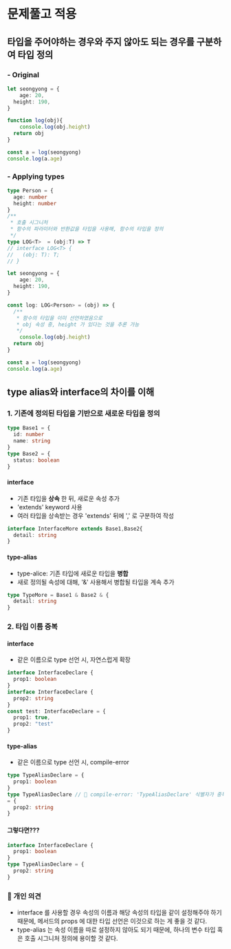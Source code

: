 # 문제풀고 적용

## 타입을 주어야하는 경우와 주지 않아도 되는 경우를 구분하여 타입 정의

### - Original
```ts
let seongyong = {
	age: 20,
  height: 190,
}

function log(obj){
	console.log(obj.height)
  return obj
}

const a = log(seongyong)
console.log(a.age)
```

### - Applying types
```ts
type Person = {
  age: number
  height: number
}
/**
 * 호출 시그니처
 * 함수의 파라미터와 반환값을 타입을 사용해, 함수의 타입을 정의
 */
type LOG<T>  = (obj:T) => T 
// interface LOG<T> {
//   (obj: T): T;
// }

let seongyong = {
	age: 20,
  height: 190,
}

const log: LOG<Person> = (obj) => {
  /**
   * 함수의 타입을 이미 선언하였음으로
   * obj 속성 중, height 가 있다는 것을 추론 가능
   */
	console.log(obj.height)
  return obj
}

const a = log(seongyong)
console.log(a.age)
```


## type alias와 interface의 차이를 이해

### 1. 기존에 정의된 타입을 기반으로 새로운 타입을 정의

```ts
type Base1 = {
  id: number
  name: string
}
type Base2 = {
  status: boolean
}
```

#### interface
- 기존 타입을 **상속** 한 뒤, 새로운 속성 추가
- 'extends' keyword 사용
- 여러 타입을 상속받는 경우 'extends' 뒤에 ',' 로 구분하여 작성

```ts
interface InterfaceMore extends Base1,Base2{
  detail: string
}
```

#### type-alias
- type-alice: 기존 타입에 새로운 타입을 **병합**
- 새로 정의될 속성에 대해, '&' 사용해서 병합될 타입을 계속 추가
```ts
type TypeMore = Base1 & Base2 & {
  detail: string
}
```

### 2. 타입 이름 중복


#### interface
- 같은 이름으로 type 선언 시, 자연스럽게 확장

```ts
interface InterfaceDeclare {
  prop1: boolean
}
interface InterfaceDeclare {
  prop2: string
}
const test: InterfaceDeclare = {
  prop1: true,
  prop2: "test"
}
```

#### type-alias
- 같은 이름으로 type 선언 시, compile-error

```ts
type TypeAliasDeclare = {
  prop1: boolean
}
type TypeAliasDeclare // 🚨 compile-error: 'TypeAliasDeclare' 식별자가 중복되었습니다.ts(2300)
= {
  prop2: string
}

```

#### 그렇다면???

```ts
interface InterfaceDeclare {
  prop1: boolean
}
type TypeAliasDeclare = {
  prop2: string
}
```

### 🤔 개인 의견
- interface 를 사용할 경우 속성의 이름과 해당 속성의 타입을 같이 설정해주야 하기 때문에, 메서드의 props 에 대한 타입 선언은 이것으로 하는 게 좋을 것 같다.
- type-alias 는 속성 이름을 따로 설정하지 않아도 되기 때문에, 하나의 변수 타입 혹은 호출 시그니처 정의에 용이할 것 같다. 
